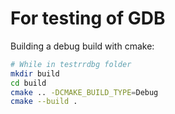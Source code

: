# For testing of GDB

Building a debug build with cmake:
```bash
# While in testrrdbg folder
mkdir build
cd build
cmake .. -DCMAKE_BUILD_TYPE=Debug
cmake --build .
```
